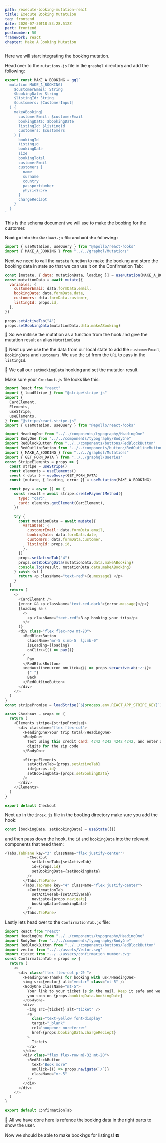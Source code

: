 ```yaml
---
path: /execute-booking-mutation-react
title: Execute Booking Mutatuion
tag: frontend
date: 2020-07-30T18:53:28.512Z
part: frontend
postnumber: 50
framework: react
chapter: Make A Booking Mutation
---
```


Here we will start integrating the booking mutation.

Head over to the `mutations.js` file in the `graphql` directory and add the following:

```javascript
export const MAKE_A_BOOKING = gql`
  mutation MAKE_A_BOOKING(
    $customerEmail: String
    $bookingDate: String
    $listingId: String
    $customers: [CustomerInput]
  ) {
    makeABooking(
      customerEmail: $customerEmail
      bookingDate: $bookingDate
      listingId: $listingId
      customers: $customers
    ) {
      bookingId
      listingId
      bookingDate
      size
      bookingTotal
      customerEmail
      customers {
        name
        surname
        country
        passportNumber
        physioScore
      }
      chargeReciept
    }
  }
`
```

This is the schema document we will use to make the booking for the customer.

Next go into the `Checkout.js` file and add the following :

```javascript
import { useMutation, useQuery } from "@apollo/react-hooks"
import { MAKE_A_BOOKING } from "../../graphql/Mutations"
```

Next we need to call the `mutate` function to make the booking and store the booking data in state so that we can use it on the Confirmation Tab:

```javascript
const [mutate, { data: mutationData, loading }] = useMutation(MAKE_A_BOOKING)
const mutationData = await mutate({
  variables: {
    customerEmail: data.formData.email,
    bookingDate: data.formData.date,
    customers: data.formData.customer,
    listingId: props.id,
  },
})

props.setActiveTab("4")
props.setBookingData(mutationData.data.makeABooking)
```

🍷 So we initilise the mutation as a function from the hook and give the mutation result an alias `MutationData`

🍷 Next up we use the the data from our local state to add the `customerEmail`, `BookingDate` and `customers`. We use the `id` from the `URL` to pass in the `listingId`.

🍷 We call our `setBookingData` hooking and set the mutation result.

Make sure your `Checkout.js` file looks like this:

```javascript
import React from "react"
import { loadStripe } from "@stripe/stripe-js"
import {
  CardElement,
  Elements,
  useStripe,
  useElements,
} from "@stripe/react-stripe-js"
import { useMutation, useQuery } from "@apollo/react-hooks"

import HeadingOne from "../../components/typography/HeadingOne"
import BodyOne from "../../components/typography/BodyOne"
import RedBlockButton from "../../components/buttons/RedBlockButton"
import RedOutlineButton from "../../components/buttons/RedOutlineButton"
import { MAKE_A_BOOKING } from "../../graphql/Mutations"
import { GET_FORM_DATA } from "../../graphql/Queries"
const StripeElements = props => {
  const stripe = useStripe()
  const elements = useElements()
  const { data } = useQuery(GET_FORM_DATA)
  const [mutate, { loading, error }] = useMutation(MAKE_A_BOOKING)

  const pay = async () => {
    const result = await stripe.createPaymentMethod({
      type: "card",
      card: elements.getElement(CardElement),
    })

    try {
      const mutationData = await mutate({
        variables: {
          customerEmail: data.formData.email,
          bookingDate: data.formData.date,
          customers: data.formData.customer,
          listingId: props.id,
        },
      })
      props.setActiveTab("4")
      props.setBookingData(mutationData.data.makeABooking)
      console.log(result, mutationData.data.makeABooking)
    } catch (e) {
      return <p className="text-red">{e.message} </p>
    }
  }
  return (
    <>
      <CardElement />
      {error && <p className="text-red-dark">{error.message}</p>}
      {loading && (
        <>
          <p className="text-red">Busy booking your trip</p>
        </>
      )}
      <div class="flex flex-row mt-20">
        <RedBlockButton
          className="mr-5 s:mb-5  lg:mb-0"
          isLoading={loading}
          onClick={() => pay()}
        >
          Pay
        </RedBlockButton>
        <RedOutlineButton onClick={() => props.setActiveTab("2")}>
          {" "}
          Back
        </RedOutlineButton>
      </div>
    </>
  )
}
const stripePromise = loadStripe(`${process.env.REACT_APP_STRIPE_KEY}`)

const Checkout = props => {
  return (
    <Elements stripe={stripePromise}>
      <div className="flex flex-col">
        <HeadingOne>Your trip total</HeadingOne>
        <BodyOne>
          Test using this credit card: 4242 4242 4242 4242, and enter any 5
          digits for the zip code
        </BodyOne>

        <StripeElements
          setActiveTab={props.setActiveTab}
          id={props.id}
          setBookingData={props.setBookingData}
        />
      </div>
    </Elements>
  )
}

export default Checkout
```

Next up in the `index.js` file in the booking directory make sure you add the hook:

```javascript
const [bookingData, setBookingData] = useState({})
```

and then pass down the hook, the `id` and `bookingData` into the relevant components that need them:

```javascript
<Tabs.TabPane key="3" className="flex justify-center">
          <Checkout
            setActiveTab={setActiveTab}
            id={props.id}
            setBookingData={setBookingData}
          />
        </Tabs.TabPane>
        <Tabs.TabPane key="4" className="flex justify-center">
          <ConfirmationTab
            setActiveTab={setActiveTab}
            navigate={props.navigate}
            bookingData={bookingData}
          />
        </Tabs.TabPane>
```

Lastly lets head over to the `ConfirmationTab.js` file:

```javascript
import React from "react"
import HeadingOne from "../../components/typography/HeadingOne"
import BodyOne from "../../components/typography/BodyOne"
import RedBlockButton from "../../components/buttons/RedBlockButton"
import vector from "../../assets/Vector.svg"
import ticket from "../../assets/confirmation_number.svg"
const ConfirmationTab = props => {
  return (
    <>
      <div class="flex flex-col p-20 ">
        <HeadingOne>Thanks for booking with us</HeadingOne>
        <img src={vector} alt="vector" class="mt-5" />
        <BodyOne className="mt-5">
          Your link to your ticket is in the mail. Keep it safe and we will see
          you soon on {props.bookingData.bookingDate}
        </BodyOne>
        <div>
          <img src={ticket} alt="ticket" />
          <a
            class="text-yellow font-display"
            target="_blank"
            rel="noopener noreferrer"
            href={props.bookingData.chargeReciept}
          >
            Tickets
          </a>
        </div>
        <div class="flex flex-row ml-32 mt-20">
          <RedBlockButton
            text="Book more"
            onClick={() => props.navigate(`/`)}
            className="mr-5"
          />
        </div>
      </div>
    </>
  )
}

export default ConfirmationTab
```

🍷 All we have done here is refence the booking data in the right parts to show the user.

Now we should be able to make bookings for listings! ☎️
